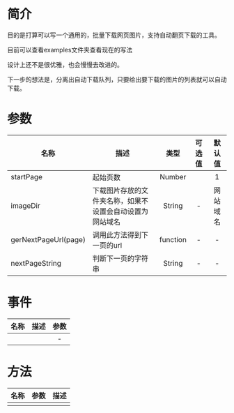 # 简介

目的是打算可以写一个通用的，批量下载网页图片，支持自动翻页下载的工具。

目前可以查看examples文件夹查看现在的写法

设计上还不是很优雅，也会慢慢去改进的。



下一步的想法是，分离出自动下载队列，只要给出要下载的图片的列表就可以自动下载。


# 参数

| 名称 | 描述 | 类型 | 可选值 | 默认值 |
| --- | --- | :---: | :---: | :---: |
| startPage | 起始页数 | Number | | 1 |
| imageDir | 下载图片存放的文件夹名称，如果不设置会自动设置为网站域名 | String | - | 网站域名 |
| gerNextPageUrl(page) | 调用此方法得到下一页的url | function | - | - | 
| nextPageString | 判断下一页的字符串 | String | - | - |

# 事件

| 名称 | 描述 | 参数 |
| --- | --- | :---: |
|  |  | - |



# 方法

| 名称 | 参数 | 描述 |
| --- | --- | --- |
|  |  |  |

